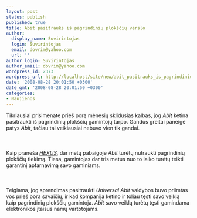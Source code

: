 ```yaml
---
layout: post
status: publish
published: true
title: Abit pasitrauks iš pagrindinių plokščių verslo
author:
  display_name: Suvirintojas
  login: Suvirintojas
  email: dovrim@yahoo.com
  url: ''
author_login: Suvirintojas
author_email: dovrim@yahoo.com
wordpress_id: 2373
wordpress_url: http://localhost/site/new/abit_pasitrauks_is_pagrindiniu_ploksciu_verslo/
date: '2008-08-28 20:01:50 +0300'
date_gmt: '2008-08-28 20:01:50 +0300'
categories:
- Naujienos
---
```

<p>Tikriausiai prisimenate prieš porą mėnesių sklidusias kalbas, jog <i>Abit</i> ketina pasitraukti iš pagrindinių plokščių gamintojų tarpo. Gandus greitai paneigė patys <i>Abit</i>, tačiau tai veikiausiai nebuvo vien tik gandai.<br />
<br><br />
<br>Kaip praneša <a class="ns" href="http://channel.hexus.net/content/item.php?item=15225"><i>HEXUS</i></a>, dar metų pabaigoje <i>Abit</i> turėtų nutraukti pagrindinių plokščių tiekimą. Tiesa, gamintojas dar tris metus nuo to laiko turėtų teikti garantinį aptarnavimą savo gaminiams.<br />
<br><br />
<br>Teigiama, jog sprendimas pasitraukti <i>Universal Abit</i> valdybos buvo priimtas vos prieš pora savaičių, ir kad kompanija ketino ir toliau tęsti savo veiklą kaip pagrindinių plokščių gamintoja. <i>Abit</i> savo veiklą turėtų tęsti gamindama elektronikos įtaisus namų vartotojams.</p>
